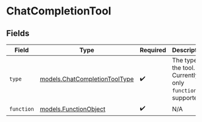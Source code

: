 # ChatCompletionTool


## Fields

| Field                                                                | Type                                                                 | Required                                                             | Description                                                          |
| -------------------------------------------------------------------- | -------------------------------------------------------------------- | -------------------------------------------------------------------- | -------------------------------------------------------------------- |
| `type`                                                               | [models.ChatCompletionToolType](../models/chatcompletiontooltype.md) | :heavy_check_mark:                                                   | The type of the tool. Currently, only `function` is supported.       |
| `function`                                                           | [models.FunctionObject](../models/functionobject.md)                 | :heavy_check_mark:                                                   | N/A                                                                  |